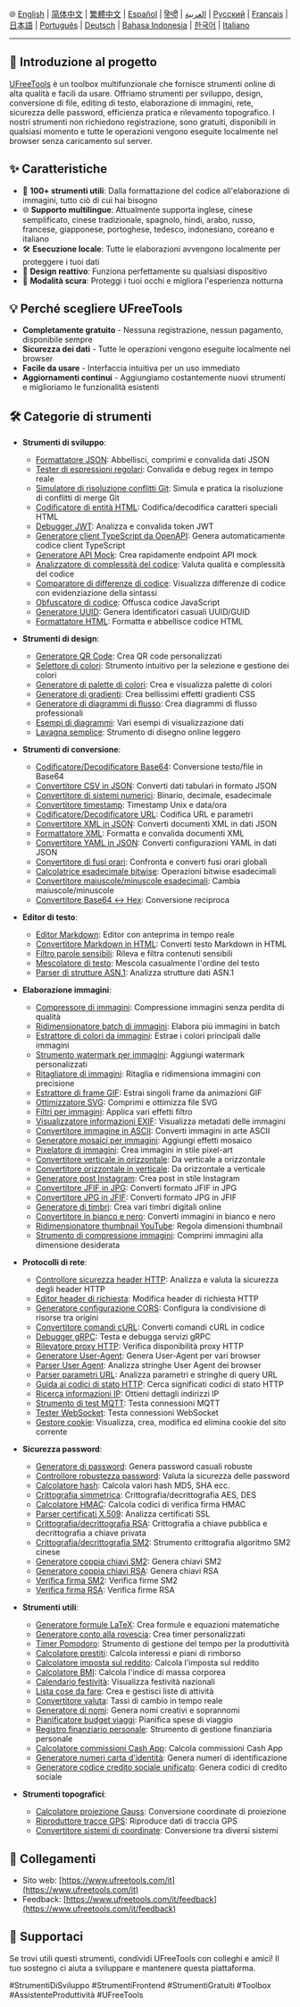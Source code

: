 🌐 [English](README.md) | [简体中文](README_zh-CN.md) | [繁體中文](README_zh-TW.md) | [Español](README_es.md) | [हिन्दी](README_hi.md) | [العربية](README_ar.md) | [Русский](README_ru.md) | [Français](README_fr.md) | [日本語](README_ja.md) | [Português](README_pt.md) | [Deutsch](README_de.md) | [Bahasa Indonesia](README_id.md) | [한국어](README_ko.md) | [Italiano](README_it.md)

---

## 📝 Introduzione al progetto

[UFreeTools](https://www.ufreetools.com/it) è un toolbox multifunzionale che fornisce strumenti online di alta qualità e facili da usare. Offriamo strumenti per sviluppo, design, conversione di file, editing di testo, elaborazione di immagini, rete, sicurezza delle password, efficienza pratica e rilevamento topografico. I nostri strumenti non richiedono registrazione, sono gratuiti, disponibili in qualsiasi momento e tutte le operazioni vengono eseguite localmente nel browser senza caricamento sul server.

## ✨ Caratteristiche

- 🔧 **100+ strumenti utili**: Dalla formattazione del codice all'elaborazione di immagini, tutto ciò di cui hai bisogno
- 🌐 **Supporto multilingue**: Attualmente supporta inglese, cinese semplificato, cinese tradizionale, spagnolo, hindi, arabo, russo, francese, giapponese, portoghese, tedesco, indonesiano, coreano e italiano
- 🛠️ **Esecuzione locale**: Tutte le elaborazioni avvengono localmente per proteggere i tuoi dati
- 📱 **Design reattivo**: Funziona perfettamente su qualsiasi dispositivo
- 🌙 **Modalità scura**: Proteggi i tuoi occhi e migliora l'esperienza notturna

## 💡 Perché scegliere UFreeTools

- **Completamente gratuito** - Nessuna registrazione, nessun pagamento, disponibile sempre
- **Sicurezza dei dati** - Tutte le operazioni vengono eseguite localmente nel browser
- **Facile da usare** - Interfaccia intuitiva per un uso immediato
- **Aggiornamenti continui** - Aggiungiamo costantemente nuovi strumenti e miglioriamo le funzionalità esistenti

## 🛠️ Categorie di strumenti

- **Strumenti di sviluppo**:
  - [Formattatore JSON](https://www.ufreetools.com/it/tool/json-formatter): Abbellisci, comprimi e convalida dati JSON
  - [Tester di espressioni regolari](https://www.ufreetools.com/it/tool/regex-tester): Convalida e debug regex in tempo reale
  - [Simulatore di risoluzione conflitti Git](https://www.ufreetools.com/it/tool/git-conflict-resolver): Simula e pratica la risoluzione di conflitti di merge Git
  - [Codificatore di entità HTML](https://www.ufreetools.com/it/tool/html-entity-encoder): Codifica/decodifica caratteri speciali HTML
  - [Debugger JWT](https://www.ufreetools.com/it/tool/jwt-debugger): Analizza e convalida token JWT
  - [Generatore client TypeScript da OpenAPI](https://www.ufreetools.com/it/tool/openapi-generator): Genera automaticamente codice client TypeScript
  - [Generatore API Mock](https://www.ufreetools.com/it/tool/mock-api-generator): Crea rapidamente endpoint API mock
  - [Analizzatore di complessità del codice](https://www.ufreetools.com/it/tool/code-complexity-analyzer): Valuta qualità e complessità del codice
  - [Comparatore di differenze di codice](https://www.ufreetools.com/it/tool/code-diff): Visualizza differenze di codice con evidenziazione della sintassi
  - [Obfuscatore di codice](https://www.ufreetools.com/it/tool/code-obfuscator): Offusca codice JavaScript
  - [Generatore UUID](https://www.ufreetools.com/it/tool/uuid-generator): Genera identificatori casuali UUID/GUID
  - [Formattatore HTML](https://www.ufreetools.com/it/tool/html-formatter): Formatta e abbellisce codice HTML

- **Strumenti di design**:
  - [Generatore QR Code](https://www.ufreetools.com/it/tool/qr-code-generator): Crea QR code personalizzati
  - [Selettore di colori](https://www.ufreetools.com/it/tool/color-picker): Strumento intuitivo per la selezione e gestione dei colori
  - [Generatore di palette di colori](https://www.ufreetools.com/it/tool/color-scheme-generator): Crea e visualizza palette di colori
  - [Generatore di gradienti](https://www.ufreetools.com/it/tool/gradient-generator): Crea bellissimi effetti gradienti CSS
  - [Generatore di diagrammi di flusso](https://www.ufreetools.com/it/tool/flowchart-generator): Crea diagrammi di flusso professionali
  - [Esempi di diagrammi](https://www.ufreetools.com/it/tool/diagram-examples): Vari esempi di visualizzazione dati
  - [Lavagna semplice](https://www.ufreetools.com/it/tool/simple-drawing-board): Strumento di disegno online leggero

- **Strumenti di conversione**:
  - [Codificatore/Decodificatore Base64](https://www.ufreetools.com/it/tool/base64-encoder-decoder): Conversione testo/file in Base64
  - [Convertitore CSV in JSON](https://www.ufreetools.com/it/tool/csv-json-converter): Converti dati tabulari in formato JSON
  - [Convertitore di sistemi numerici](https://www.ufreetools.com/it/tool/number-converter): Binario, decimale, esadecimale
  - [Convertitore timestamp](https://www.ufreetools.com/it/tool/timestamp-converter): Timestamp Unix e data/ora
  - [Codificatore/Decodificatore URL](https://www.ufreetools.com/it/tool/url-encode-decode): Codifica URL e parametri
  - [Convertitore XML in JSON](https://www.ufreetools.com/it/tool/xml-json-converter): Converti documenti XML in dati JSON
  - [Formattatore XML](https://www.ufreetools.com/it/tool/xml-formatter): Formatta e convalida documenti XML
  - [Convertitore YAML in JSON](https://www.ufreetools.com/it/tool/yaml-json-converter): Converti configurazioni YAML in dati JSON
  - [Convertitore di fusi orari](https://www.ufreetools.com/it/tool/timezone-converter): Confronta e converti fusi orari globali
  - [Calcolatrice esadecimale bitwise](https://www.ufreetools.com/it/tool/hex-bitwise-calculator): Operazioni bitwise esadecimali
  - [Convertitore maiuscole/minuscole esadecimali](https://www.ufreetools.com/it/tool/hex-case-converter): Cambia maiuscole/minuscole
  - [Convertitore Base64 ↔ Hex](https://www.ufreetools.com/it/tool/base64-hex-converter): Conversione reciproca

- **Editor di testo**:
  - [Editor Markdown](https://www.ufreetools.com/it/tool/markdown-editor): Editor con anteprima in tempo reale
  - [Convertitore Markdown in HTML](https://www.ufreetools.com/it/tool/markdown-to-html): Converti testo Markdown in HTML
  - [Filtro parole sensibili](https://www.ufreetools.com/it/tool/sensitive-word-filter): Rileva e filtra contenuti sensibili
  - [Mescolatore di testo](https://www.ufreetools.com/it/tool/text-shuffler): Mescola casualmente l'ordine del testo
  - [Parser di strutture ASN.1](https://www.ufreetools.com/it/tool/asn1-structure-parser): Analizza strutture dati ASN.1

- **Elaborazione immagini**:
  - [Compressore di immagini](https://www.ufreetools.com/it/tool/image-compressor): Compressione immagini senza perdita di qualità
  - [Ridimensionatore batch di immagini](https://www.ufreetools.com/it/tool/image-batch-resizer): Elabora più immagini in batch
  - [Estrattore di colori da immagini](https://www.ufreetools.com/it/tool/image-color-extractor): Estrae i colori principali dalle immagini
  - [Strumento watermark per immagini](https://www.ufreetools.com/it/tool/image-watermark): Aggiungi watermark personalizzati
  - [Ritagliatore di immagini](https://www.ufreetools.com/it/tool/image-cropper): Ritaglia e ridimensiona immagini con precisione
  - [Estrattore di frame GIF](https://www.ufreetools.com/it/tool/gif-frame-extractor): Estrai singoli frame da animazioni GIF
  - [Ottimizzatore SVG](https://www.ufreetools.com/it/tool/svg-optimizer): Comprimi e ottimizza file SVG
  - [Filtri per immagini](https://www.ufreetools.com/it/tool/image-filters): Applica vari effetti filtro
  - [Visualizzatore informazioni EXIF](https://www.ufreetools.com/it/tool/image-exif-viewer): Visualizza metadati delle immagini
  - [Convertitore immagine in ASCII](https://www.ufreetools.com/it/tool/image-to-ascii): Converti immagini in arte ASCII
  - [Generatore mosaici per immagini](https://www.ufreetools.com/it/tool/image-mosaic-generator): Aggiungi effetti mosaico
  - [Pixelatore di immagini](https://www.ufreetools.com/it/tool/image-pixelator): Crea immagini in stile pixel-art
  - [Convertitore verticale in orizzontale](https://www.ufreetools.com/it/tool/vertical-to-horizontal-image): Da verticale a orizzontale
  - [Convertitore orizzontale in verticale](https://www.ufreetools.com/it/tool/horizontal-to-vertical-image): Da orizzontale a verticale
  - [Generatore post Instagram](https://www.ufreetools.com/it/tool/instagram-post-generator): Crea post in stile Instagram
  - [Convertitore JFIF in JPG](https://www.ufreetools.com/it/tool/jfif-to-jpg-converter): Converti formato JFIF in JPG
  - [Convertitore JPG in JFIF](https://www.ufreetools.com/it/tool/jpg-to-jfif-converter): Converti formato JPG in JFIF
  - [Generatore di timbri](https://www.ufreetools.com/it/tool/seal-generator): Crea vari timbri digitali online
  - [Convertitore in bianco e nero](https://www.ufreetools.com/it/tool/black-white-image-converter): Converti immagini in bianco e nero
  - [Ridimensionatore thumbnail YouTube](https://www.ufreetools.com/it/tool/youtube-thumbnail-resizer): Regola dimensioni thumbnail
  - [Strumento di compressione immagini](https://www.ufreetools.com/it/tool/reduce-image-size-in-kb-mb): Comprimi immagini alla dimensione desiderata

- **Protocolli di rete**:
  - [Controllore sicurezza header HTTP](https://www.ufreetools.com/it/tool/http-header-security-checker): Analizza e valuta la sicurezza degli header HTTP
  - [Editor header di richiesta](https://www.ufreetools.com/it/tool/request-header-editor): Modifica header di richiesta HTTP
  - [Generatore configurazione CORS](https://www.ufreetools.com/it/tool/cors-generator): Configura la condivisione di risorse tra origini
  - [Convertitore comandi cURL](https://www.ufreetools.com/it/tool/curl-converter): Converti comandi cURL in codice
  - [Debugger gRPC](https://www.ufreetools.com/it/tool/grpc-debugger): Testa e debugga servizi gRPC
  - [Rilevatore proxy HTTP](https://www.ufreetools.com/it/tool/http-proxy-detector): Verifica disponibilità proxy HTTP
  - [Generatore User-Agent](https://www.ufreetools.com/it/tool/user-agent-generator): Genera User-Agent per vari browser
  - [Parser User Agent](https://www.ufreetools.com/it/tool/user-agent-parser): Analizza stringhe User Agent dei browser
  - [Parser parametri URL](https://www.ufreetools.com/it/tool/url-params-parser): Analizza parametri e stringhe di query URL
  - [Guida ai codici di stato HTTP](https://www.ufreetools.com/it/tool/http-status-code-lookup): Cerca significati codici di stato HTTP
  - [Ricerca informazioni IP](https://www.ufreetools.com/it/tool/ip-lookup): Ottieni dettagli indirizzi IP
  - [Strumento di test MQTT](https://www.ufreetools.com/it/tool/mqtt-tester): Testa connessioni MQTT
  - [Tester WebSocket](https://www.ufreetools.com/it/tool/websocket-tester): Testa connessioni WebSocket
  - [Gestore cookie](https://www.ufreetools.com/it/tool/cookie-manager): Visualizza, crea, modifica ed elimina cookie del sito corrente

- **Sicurezza password**:
  - [Generatore di password](https://www.ufreetools.com/it/tool/password-generator): Genera password casuali robuste
  - [Controllore robustezza password](https://www.ufreetools.com/it/tool/password-strength-checker): Valuta la sicurezza delle password
  - [Calcolatore hash](https://www.ufreetools.com/it/tool/hash-calculator): Calcola valori hash MD5, SHA ecc.
  - [Crittografia simmetrica](https://www.ufreetools.com/it/tool/symmetric-crypto): Crittografia/decrittografia AES, DES
  - [Calcolatore HMAC](https://www.ufreetools.com/it/tool/hmac-calculator): Calcola codici di verifica firma HMAC
  - [Parser certificati X.509](https://www.ufreetools.com/it/tool/x509-certificate-parser): Analizza certificati SSL
  - [Crittografia/decrittografia RSA](https://www.ufreetools.com/it/tool/rsa-encryption-decryption): Crittografia a chiave pubblica e decrittografia a chiave privata
  - [Crittografia/decrittografia SM2](https://www.ufreetools.com/it/tool/sm2-encryption-decryption): Strumento crittografia algoritmo SM2 cinese
  - [Generatore coppia chiavi SM2](https://www.ufreetools.com/it/tool/sm2-key-pair-generator): Genera chiavi SM2
  - [Generatore coppia chiavi RSA](https://www.ufreetools.com/it/tool/rsa-key-pair-generator): Genera chiavi RSA
  - [Verifica firma SM2](https://www.ufreetools.com/it/tool/sm2-signature-verifier): Verifica firme SM2
  - [Verifica firma RSA](https://www.ufreetools.com/it/tool/rsa-signature-verifier): Verifica firme RSA

- **Strumenti utili**:
  - [Generatore formule LaTeX](https://www.ufreetools.com/it/tool/latex-equation-generator): Crea formule e equazioni matematiche
  - [Generatore conto alla rovescia](https://www.ufreetools.com/it/tool/countdown-generator): Crea timer personalizzati
  - [Timer Pomodoro](https://www.ufreetools.com/it/tool/pomodoro-timer): Strumento di gestione del tempo per la produttività
  - [Calcolatore prestiti](https://www.ufreetools.com/it/tool/loan-calculator): Calcola interessi e piani di rimborso
  - [Calcolatore imposta sul reddito](https://www.ufreetools.com/it/tool/income-tax-calculator): Calcola l'imposta sul reddito
  - [Calcolatore BMI](https://www.ufreetools.com/it/tool/bmi-calculator): Calcola l'indice di massa corporea
  - [Calendario festività](https://www.ufreetools.com/it/tool/holiday-calendar): Visualizza festività nazionali
  - [Lista cose da fare](https://www.ufreetools.com/it/tool/todo-list): Crea e gestisci liste di attività
  - [Convertitore valuta](https://www.ufreetools.com/it/tool/currency-converter): Tassi di cambio in tempo reale
  - [Generatore di nomi](https://www.ufreetools.com/it/tool/name-generator): Genera nomi creativi e soprannomi
  - [Pianificatore budget viaggi](https://www.ufreetools.com/it/tool/travel-budget-planner): Pianifica spese di viaggio
  - [Registro finanziario personale](https://www.ufreetools.com/it/tool/personal-account-book): Strumento di gestione finanziaria personale
  - [Calcolatore commissioni Cash App](https://www.ufreetools.com/it/tool/cash-app-fee-calculator): Calcola commissioni Cash App
  - [Generatore numeri carta d'identità](https://www.ufreetools.com/it/tool/id-card-number-generator): Genera numeri di identificazione
  - [Generatore codice credito sociale unificato](https://www.ufreetools.com/it/tool/unified-social-credit-code-generator): Genera codici di credito sociale

- **Strumenti topografici**:
  - [Calcolatore proiezione Gauss](https://www.ufreetools.com/it/tool/gauss-projection-calculator): Conversione coordinate di proiezione
  - [Riproduttore tracce GPS](https://www.ufreetools.com/it/tool/gps-track-replay): Riproduce dati di traccia GPS
  - [Convertitore sistemi di coordinate](https://www.ufreetools.com/it/tool/coordinate-system-converter): Conversione tra diversi sistemi

## 🔗 Collegamenti

- Sito web: [https://www.ufreetools.com/it](https://www.ufreetools.com/it)
- Feedback: [https://www.ufreetools.com/it/feedback](https://www.ufreetools.com/it/feedback)

## 🙏 Supportaci

Se trovi utili questi strumenti, condividi UFreeTools con colleghi e amici! Il tuo sostegno ci aiuta a sviluppare e mantenere questa piattaforma.

#StrumentiDiSviluppo #StrumentiFrontend #StrumentiGratuiti #Toolbox #AssistenteProduttività #UFreeTools